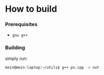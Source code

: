 # How to build

### Prerequisites

* `gnu g++`

### Building

simply run:

```bash
mein@mein-laptop:~/utils$ g++ ps.cpp -o out
```
